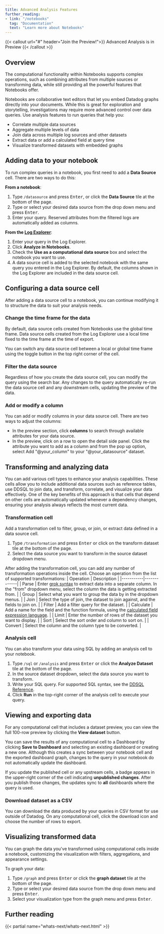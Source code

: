 ```yaml
---
title: Advanced Analysis Features
further_reading:
- link: "/notebooks"
  tag: "Documentation"
  text: "Learn more about Notebooks"
---
```

<!-- TODO Need the preview link -->
{{< callout url="#" header="Join the Preview!">}} 
  Advanced Analysis is in Preview
{{< /callout >}}

## Overview

The computational functionality within Notebooks supports complex operations, such as combining attributes from multiple sources or transforming data, while still providing all the powerful features that Notebooks offer. 

Notebooks are collaborative text editors that let you embed Datadog graphs directly into your documents. While this is great for exploration and storytelling, investigations may require more advanced control over data queries. Use analysis features to run queries that help you:

* Correlate multiple data sources  
* Aggregate multiple levels of data  
* Join data across multiple log sources and other datasets  
* Extract data or add a calculated field at query time  
* Visualize transformed datasets with embedded graphs

## Adding data to your notebook

To run complex queries in a notebook, you first need to add a **Data Source** cell. There are two ways to do this: 

**From a notebook**:
1. Type `/datasource` and press <kbd>Enter</kbd>, or click the **Data Source** tile at the bottom of the page.  
2. Type or select your desired data source from the drop down menu and press <kbd>Enter</kbd>.  
3. Enter your query. Reserved attributes from the filtered logs are automatically added as columns.

**From the [Log Explorer][1]**:

1. Enter your query in the Log Explorer.  
2. Click **Analyze in Notebooks**.  
3. Check the **Use as a computational data source** box and select the notebook you want to use.   
4. A data source cell is added to the selected notebook with the same query you entered in the Log Explorer. By default, the columns shown in the Log Explorer are included in the data source cell.

## Configuring a data source cell

After adding a data source cell to a notebook, you can continue modifying it to structure the data to suit your analysis needs. 

### Change the time frame for the data

By default, data source cells created from Notebooks use the global time frame. Data source cells created from the Log Explorer use a local time fixed to the time frame at the time of export.

You can switch any data source cell between a local or global time frame using the toggle button in the top right corner of the cell. 

### Filter the data source

Regardless of how you create the data source cell, you can modify the query using the search bar. Any changes to the query automatically re-run the data source cell and any downstream cells, updating the preview of the data. 

### Add or modify a column

You can add or modify columns in your data source cell. There are two ways to adjust the columns:

- In the preview section, click **columns** to search through available attributes for your data source.   
- In the preview, click on a row to open the detail side panel. Click the attribute you want to add as a column and from the pop up option, select Add "@your_column" to your "@your_datasource" dataset.

## Transforming and analyzing data

You can add various cell types to enhance your analysis capabilities. These cells allow you to include additional data sources such as reference tables, use DDSQL to join data, and transform, correlate, and visualize your data effectively. One of the key benefits of this approach is that cells that depend on other cells are automatically updated whenever a dependency changes, ensuring your analysis always reflects the most current data.

### Transformation cell

Add a transformation cell to filter, group, or join, or extract data defined in a data source cell.

1. Type `/transformation` and press <kbd>Enter</kbd> or click on the transform dataset tile at the bottom of the page.   
2. Select the data source you want to transform in the source dataset dropdown menu.

After adding the transformation cell, you can add any number of transformation operations inside the cell. Choose an operation from the list of supported transformations:
| Operation | Description |
|-----------|-------------|
| Parse | Enter [grok syntax][2] to extract data into a separate column. In the "from" dropdown menu, select the column the data is getting extracted from. |
| Group | Select what you want to group the data by in the dropdown menus. |
| Join | Select the type of join, the dataset to join against, and the fields to join on. |
| Filter | Add a filter query for the dataset. |
| Calculate | Add a name for the field and the function formula, using the [calculated field expression language][3]. |
| Limit | Enter the number of rows of the dataset you want to display. |
| Sort | Select the sort order and column to sort on. |
| Convert | Select the column and the column type to be converted. |

### Analysis cell

You can also transform your data using SQL by adding an analysis cell to your notebook.

1. Type `/sql` or `/analysis` and press <kbd>Enter</kbd> or click the **Analyze Dataset** tile at the bottom of the page.   
2. In the source dataset dropdown, select the data source you want to transform.  
3. Write your SQL query. For supported SQL syntax, see the [DDSQL Reference][4].  
4. Click **Run** in the top-right corner of the analysis cell to execute your query.

## Viewing and exporting data

For any computational cell that includes a dataset preview, you can view the full 100-row preview by clicking the **View dataset** button.

You can save the results of any computational cell to a Dashboard by clicking **Save to Dashboard** and selecting an existing dashboard or creating a new one. Although this creates a sync between your notebook cell and the exported dashboard graph, changes to the query in your notebook do not automatically update the dashboard. 

If you update the published cell or any upstream cells, a badge appears in the upper-right corner of the cell indicating **unpublished changes**. After you publish those changes, the updates sync to **all** dashboards where the query is used.

### Download dataset as a CSV

You can download the data produced by your queries in CSV format for use outside of Datadog. On any computational cell, click the download icon and choose the number of rows to export. 

## Visualizing transformed data

You can graph the data you've transformed using computational cells inside a notebook, customizing the visualization with filters, aggregations, and appearance settings.

To graph your data:

1. Type `/graph` and press <kbd>Enter</kbd> or click the **graph dataset** tile at the bottom of the page.  
2. Type or select your desired data source from the drop down menu and press <kbd>Enter</kbd>.  
3. Select your visualization type from the graph menu and press <kbd>Enter</kbd>.

## Further reading

{{< partial name="whats-next/whats-next.html" >}}

[1]: https://app.datadoghq.com/logs
[2]: /logs/log_configuration/parsing/
[3]: /logs/explorer/calculated_fields/expression_language/
[4]: /ddsql_reference/
